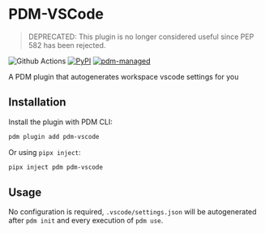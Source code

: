 # PDM-VSCode

> DEPRECATED: This plugin is no longer considered useful since PEP 582 has been rejected.

![Github Actions](https://github.com/frostming/pdm-vscode/workflows/Tests/badge.svg)
[![PyPI](https://img.shields.io/pypi/v/pdm-vscode?logo=python&logoColor=%23cccccc)](https://pypi.org/project/pdm-vscode)
[![pdm-managed](https://img.shields.io/badge/pdm-managed-blueviolet)](https://pdm.fming.dev)

A PDM plugin that autogenerates workspace vscode settings for you

## Installation

Install the plugin with PDM CLI:

```bash
pdm plugin add pdm-vscode
```

Or using `pipx inject`:

```bash
pipx inject pdm pdm-vscode
```

## Usage

No configuration is required, `.vscode/settings.json` will be autogenerated after `pdm init` and every execution of `pdm use`.
